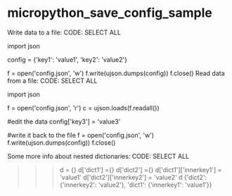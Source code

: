 # micropython_save_config_sample

Write data to a file:
CODE: SELECT ALL

import json

config = {'key1': 'value1', 'key2': 'value2'}

f = open('config.json', 'w')
f.write(ujson.dumps(config))
f.close()
Read data from a file:
CODE: SELECT ALL

import json

f = open('config.json', 'r')
c = ujson.loads(f.readall())

#edit the data
config['key3'] = 'value3'

#write it back to the file
f = open('config.json', 'w')
f.write(ujson.dumps(config))
f.close()
 
Some more info about nested dictionaries:
CODE: SELECT ALL

>>> d = {}
>>> d['dict1'] ={}
>>> d['dict2'] ={}
>>> d['dict1']['innerkey1'] = 'value1'
>>> d['dict2']['innerkey2'] = 'value2'
>>> d
{'dict2': {'innerkey2': 'value2'}, 'dict1': {'innerkey1': 'value1'}}

 
